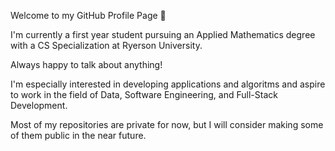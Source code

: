 Welcome to my GitHub Profile Page 👋

I'm currently a first year student pursuing an Applied Mathematics degree with a CS Specialization at Ryerson University.

Always happy to talk about anything!

I'm especially interested in developing applications and algoritms and aspire to work in the field of Data, Software Engineering, and Full-Stack Development.

Most of my repositories are private for now, but I will consider making some of them public in the near future.

<!---
null-2020/null-2020 is a ✨ special ✨ repository because its `README.md` (this file) appears on your GitHub profile.
You can click the Preview link to take a look at your changes.
--->
